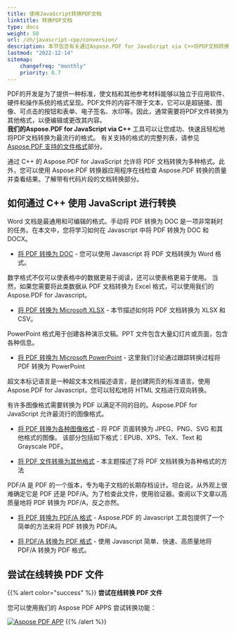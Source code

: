 ```yaml
---
title: 使用JavaScript转换PDF文档
linktitle: 转换PDF文档
type: docs
weight: 50
url: /zh/javascript-cpp/conversion/
description: 本节包含有关通过Aspose.PDF for JavaScript via C++将PDF文档转换为其他格式的文章。
lastmod: "2022-12-14"
sitemap:
    changefreq: "monthly"
    priority: 0.7
---
```


PDF的开发是为了提供一种标准，使文档和其他参考材料能够以独立于应用软件、硬件和操作系统的格式呈现。PDF文件的内容不限于文本，它可以是超链接、图像、可点击的按钮和表单、电子签名、水印等。因此，通常需要将PDF文件转换为其他格式，以便编辑或更改其内容。  
**我们的Aspose.PDF for JavaScript via C++** 工具可以让您成功、快速且轻松地将PDF文档转换为最流行的格式。
 有关支持的格式的完整列表，请参见[Aspose.PDF 支持的文件格式](https://docs.aspose.com/pdf/javascript-cpp/supported-file-formats/)部分。

通过 C++ 的 Aspose.PDF for JavaScript 允许将 PDF 文档转换为多种格式。此外，您可以使用 Aspose.PDF 转换器应用程序在线检查 Aspose.PDF 转换的质量并查看结果。了解带有代码片段的文档转换部分。

## 如何通过 C++ 使用 JavaScript 进行转换

Word 文档是最通用和可编辑的格式。手动将 PDF 转换为 DOC 是一项非常耗时的任务。在本文中，您将学习如何在 Javascript 中将 PDF 转换为 DOC 和 DOCX。

- [将 PDF 转换为 DOC](/pdf/zh/javascript-cpp/convert-pdf-to-doc/) - 您可以使用 Javascript 将 PDF 文档转换为 Word 格式。

数字格式不仅可以使表格中的数据更易于阅读，还可以使表格更易于使用。 当然，如果您需要将此类数据从 PDF 文档转换为 Excel 格式，可以使用我们的 Aspose.PDF for Javascript。

- [将 PDF 转换为 Microsoft XLSX](/pdf/zh/javascript-cpp/convert-pdf-to-xlsx/) - 本节描述如何将 PDF 文档转换为 XLSX 和 CSV。

PowerPoint 格式用于创建各种演示文稿。PPT 文件包含大量幻灯片或页面，包含各种信息。

- [将 PDF 转换为 Microsoft PowerPoint](/pdf/zh/javascript-cpp/convert-pdf-to-powerpoint/) - 这里我们讨论通过跟踪转换过程将 PDF 转换为 PowerPoint

超文本标记语言是一种超文本文档描述语言，是创建网页的标准语言。使用 Aspose.PDF for Javascript，您可以轻松地将 HTML 文档进行双向转换。

有许多图像格式需要转换为 PDF 以满足不同的目的。Aspose.PDF for JavaScript 允许最流行的图像格式。

- [将 PDF 转换为各种图像格式](/pdf/zh/javascript-cpp/convert-pdf-to-images-format/) - 将 PDF 页面转换为 JPEG、PNG、SVG 和其他格式的图像。
该部分包括如下格式：EPUB、XPS、TeX、Text 和 Grayscale PDF。

- [将 PDF 文件转换为其他格式](/pdf/zh/javascript-cpp/convert-pdf-to-other-files/) - 本主题描述了将 PDF 文档转换为各种格式的方法

PDF/A 是 PDF 的一个版本，专为电子文档的长期存档设计。坦白说，从外观上很难确定它是 PDF 还是 PDF/A。为了检查此文件，使用验证器。查阅以下文章以高质量地将 PDF 转换为 PDF/A，反之亦然。

- [将 PDF 转换为 PDF/A 格式](/pdf/zh/javascript-cpp/convert-pdf-to-pdfa/) - Aspose.PDF 的 Javascript 工具包提供了一个简单的方法来将 PDF 转换为 PDF/A。

- [将 PDF/A 转换为 PDF 格式](/pdf/zh/javascript-cpp/convert-pdfa-to-pdf/) - 使用 Javascript 简单、快速、高质量地将 PDF/A 转换为 PDF 格式。

## 尝试在线转换 PDF 文件

{{% alert color="success" %}}
**尝试在线转换 PDF 文件**

您可以使用我们的 Aspose PDF APPS 尝试转换功能：

[![Aspose PDF APP](app.png)](https://products.aspose.app/pdf/conversion)
{{% /alert %}}
